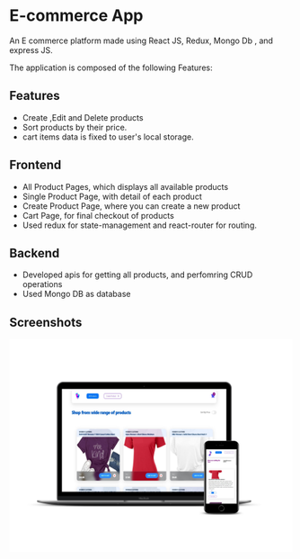 
# E-commerce App    

An E commerce platform made using React JS, Redux, Mongo Db , and express JS.

The application is composed of the following Features:



## Features

- Create ,Edit and Delete products
- Sort products by their price.
- cart items data is fixed to user's local storage.

## Frontend

- All Product Pages, which displays all available products
- Single Product Page, with detail of each product
- Create Product Page, where you can create a new product
- Cart Page, for final checkout of products
- Used redux for state-management and react-router for routing.

## Backend

- Developed apis for getting all products, and perfomring CRUD operations
- Used Mongo DB as database 









## Screenshots

![App Screenshot](https://github.com/akki251/ecommerce-app/blob/master/mockuper.png)

